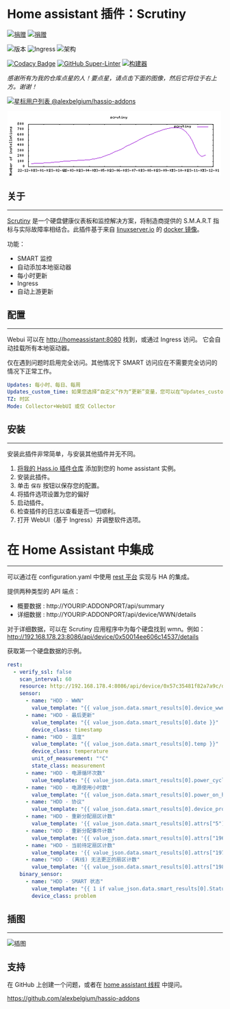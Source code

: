 # Home assistant 插件：Scrutiny

[![捐赠][donation-badge]](https://www.buymeacoffee.com/alexbelgium)
[![捐赠][paypal-badge]](https://www.paypal.com/donate/?hosted_button_id=DZFULJZTP3UQA)

![版本](https://img.shields.io/badge/dynamic/json?label=%E7%89%88%E672&query=%24.version&url=https%3A%2F%2Fraw.githubusercontent.com%2Falexbelgium%2Fhassio-addons%2Fmaster%2Fscrutiny%2Fconfig.json)
![Ingress](https://img.shields.io/badge/dynamic/json?label=Ingress&query=%24.ingress&url=https%3A%2F%2Fraw.githubusercontent.com%2Falexbelgium%2Fhassio-addons%2Fmaster%2Fscrutiny%2Fconfig.json)
![架构](https://img.shields.io/badge/dynamic/json?color=success&label=Arch&query=%24.arch&url=https%3A%2F%2Fraw.githubusercontent.com%2Falexbelgium%2Fhassio-addons%2Fmaster%2Fscrutiny%2Fconfig.json)

[![Codacy Badge](https://app.codacy.com/project/badge/Grade/9c6cf10bdbba45ecb202d7f579b5be0e)](https://www.codacy.com/gh/alexbelgium/hassio-addons/dashboard?utm_source=github.com&utm_medium=referral&utm_content=alexbelgium/hassio-addons&utm_campaign=Badge_Grade)
[![GitHub Super-Linter](https://img.shields.io/github/actions/workflow/status/alexbelgium/hassio-addons/weekly-supelinter.yaml?label=Lint%20code%20base)](https://github.com/alexbelgium/hassio-addons/actions/workflows/weekly-supelinter.yaml)
[![构建器](https://img.shields.io/github/actions/workflow/status/alexbelgium/hassio-addons/onpush_builder.yaml?label=Builder)](https://github.com/alexbelgium/hassio-addons/actions/workflows/onpush_builder.yaml)

[donation-badge]: https://img.shields.io/badge/Buy%20me%20a%20coffee%20(no%20paypal)-%23d32f2f?logo=buy-me-a-coffee&style=flat&logoColor=white
[paypal-badge]: https://img.shields.io/badge/Buy%20me%20a%20coffee%20with%20Paypal-0070BA?logo=paypal&style=flat&logoColor=white

_感谢所有为我的仓库点星的人！要点星，请点击下面的图像，然后它将位于右上方。谢谢！_

[![星标用户列表 @alexbelgium/hassio-addons](https://raw.githubusercontent.com/alexbelgium/hassio-addons/master/.github/stars2.svg)](https://github.com/alexbelgium/hassio-addons/stargazers)

![下载演变](https://raw.githubusercontent.com/alexbelgium/hassio-addons/master/scrutiny/stats.png)

## 关于

---

[Scrutiny](https://github.com/AnalogJ/scrutiny) 是一个硬盘健康仪表板和监控解决方案，将制造商提供的 S.M.A.R.T 指标与实际故障率相结合。此插件基于来自 [linuxserver.io](https://www.linuxserver.io/) 的 [docker 镜像](https://hub.docker.com/r/linuxserver/scrutiny)。

功能：

- SMART 监控
- 自动添加本地驱动器
- 每小时更新
- Ingress
- 自动上游更新

## 配置

---

Webui 可以在 <http://homeassistant:8080> 找到，或通过 Ingress 访问。
它会自动挂载所有本地驱动器。

仅在遇到问题时启用完全访问。其他情况下 SMART 访问应在不需要完全访问的情况下正常工作。

```yaml
Updates: 每小时、每日、每周
Updates_custom_time: 如果您选择“自定义”作为“更新”变量，您可以在“Updates_custom_time”字段中以自然语言定义具体更新。例如：选择“自定义”作为“更新”，然后输入自定义间隔，如“5m”、“2h”、“1w”或“2mo”，以每 5 分钟、每 2 小时、每周或每 2 个月更新一次
TZ: 时区
Mode: Collector+WebUI 或仅 Collector
```

## 安装

---

安装此插件非常简单，与安装其他插件并无不同。

1. [将我的 Hass.io 插件仓库][repository] 添加到您的 home assistant 实例。
1. 安装此插件。
1. 单击 `保存` 按钮以保存您的配置。
1. 将插件选项设置为您的偏好
1. 启动插件。
1. 检查插件的日志以查看是否一切顺利。
1. 打开 WebUI（基于 Ingress）并调整软件选项。

# 在 Home Assistant 中集成

---

可以通过在 configuration.yaml 中使用 [rest 平台](https://www.home-assistant.io/integrations/rest) 实现与 HA 的集成。

提供两种类型的 API 端点：

- 概要数据 : http://YOURIP:ADDONPORT/api/summary
- 详细数据 : http://YOURIP:ADDONPORT/api/device/WWN/details

对于详细数据，可以在 Scrutiny 应用程序中为每个硬盘找到 wmn。例如：http://192.168.178.23:8086/api/device/0x50014ee606c14537/details

获取第一个硬盘数据的示例。

```yaml
rest:
  - verify_ssl: false
    scan_interval: 60
    resource: http://192.168.178.4:8086/api/device/0x57c35481f82a7a9c/details
    sensor:
      - name: "HDD - WWN"
        value_template: "{{ value_json.data.smart_results[0].device_wwn }}"
      - name: "HDD - 最后更新"
        value_template: "{{ value_json.data.smart_results[0].date }}"
        device_class: timestamp
      - name: "HDD - 温度"
        value_template: "{{ value_json.data.smart_results[0].temp }}"
        device_class: temperature
        unit_of_measurement: "°C"
        state_class: measurement
      - name: "HDD - 电源循环次数"
        value_template: "{{ value_json.data.smart_results[0].power_cycle_count }}"
      - name: "HDD - 电源使用小时数"
        value_template: "{{ value_json.data.smart_results[0].power_on_hours }}"
      - name: "HDD - 协议"
        value_template: "{{ value_json.data.smart_results[0].device_protocol }}"
      - name: "HDD - 重新分配扇区计数"
        value_template: '{{ value_json.data.smart_results[0].attrs["5"].raw_value }}'
      - name: "HDD - 重新分配事件计数"
        value_template: '{{ value_json.data.smart_results[0].attrs["196"].raw_value }}'
      - name: "HDD - 当前待定扇区计数"
        value_template: '{{ value_json.data.smart_results[0].attrs["197"].raw_value }}'
      - name: "HDD - (离线) 无法更正的扇区计数"
        value_template: '{{ value_json.data.smart_results[0].attrs["198"].raw_value }}'
    binary_sensor:
      - name: "HDD - SMART 状态"
        value_template: "{{ 1 if value_json.data.smart_results[0].Status in [1, 2] else 0 }}"
        device_class: problem
```

## 插图

---

![插图](https://github.com/AnalogJ/scrutiny/raw/master/docs/dashboard.png)

## 支持

在 GitHub 上创建一个问题，或者在 [home assistant 线程](https://community.home-assistant.io/t/home-assistant-addon-scrutiny-smart-dashboard/295747) 中提问。

https://github.com/alexbelgium/hassio-addons

[repository]: https://github.com/alexbelgium/hassio-addons
